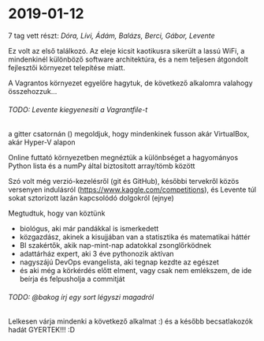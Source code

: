 # 2019-01-12

7 tag vett részt:
*Dóra, Lívi, Ádám, Balázs, Berci, Gábor, Levente*

Ez volt az első találkozó. Az eleje kicsit kaotikusra sikerült a lassú WiFi, a mindenkinél különböző software architektúra,
és a nem teljesen átgondolt fejlesztői környezet telepítése miatt.

A Vagrantos környezet egyelőre hagytuk, de következő alkalomra valahogy összehozzuk...
###### TODO: Levente kiegyenesíti a Vagrantfile-t
a gitter csatornán () megoldjuk, hogy mindenkinek fusson akár VirtualBox, akár Hyper-V alapon

Online futtató környezetben megnéztük a különbséget a hagyományos Python lista és a numPy által biztosított array/tömb között

Szó volt még verzió-kezelésről (git és GitHub), későbbi tervekről közös versenyen indulásról (https://www.kaggle.com/competitions),
és Levente túl sokat sztorizott lazán kapcsolódó dolgokról (ejnye)

Megtudtuk, hogy van köztünk
- biológus, aki már pandákkal is ismerkedett
- közgazdász, akinek a kisujjában van a statisztika és matematikai háttér
- BI szakértők, akik nap-mint-nap adatokkal zsonglőrködnek
- adattárház expert, aki 3 éve pythonozik aktívan
- nagyszájú DevOps evangelista, aki tegnap kezdte az egészet
- és aki még a körkérdés előtt elment, vagy csak nem emlékszem, de ide beírja és felpusholja a commitját
###### TODO: @bakog írj egy sort légyszi magadról

Lelkesen várja mindenki a következő alkalmat :) és a később becsatlakozók hadát GYERTEK!!! :D
